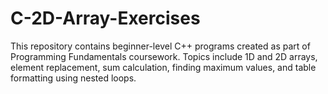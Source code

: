 # C-2D-Array-Exercises
This repository contains beginner-level C++ programs created as part of Programming Fundamentals coursework. Topics include 1D and 2D arrays, element replacement, sum calculation, finding maximum values, and table formatting using nested loops.
